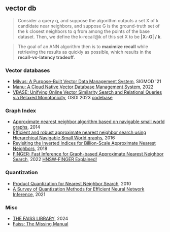 ## vector db

> Consider a query q, and suppose the algorithm outputs a set X of k candidate near neighbors, and suppose G is
> the ground-truth set of the k closest neighbors to q from among the points of the base dataset. Then, we define the k-recall@k
> of this set X to be **|X∩G| / k**.

> The goal of an ANN algorithm then is to **maximize recall** while retrieving the results as quickly as possible, which results in the **recall-vs-latency tradeoff**.

### Vector databases

- [Milvus: A Purpose-Built Vector Data Management System](/assets/pdfs/SIGMOD21_Milvus.pdf), SIGMOD '21
- [Manu: A Cloud Native Vector Database Management System](/assets/pdfs/manu_2206.13843.pdf), 2022
- [VBASE: Unifying Online Vector Similarity Search and Relational Queries via Relaxed Monotonicity](/assets/pdfs/vbase-osdi23.pdf), OSDI 2023 [codebase](https://github.com/microsoft/MSVBASE)

### Graph Index

- [Approximate nearest neighbor algorithm based on navigable small world graphs](/assets/pdfs/Approximatenearest_neighbor_algorithm_based_on_navigable_small_world_graphs.pdf), 2014
- [Efficient and robust approximate nearest neighbor search using Hierarchical Navigable Small World graphs][hnsw], 2016
- [Revisiting the Inverted Indices for Billion-Scale Approximate Nearest Neighbors][ivf-hnsw], 2018
- [FINGER: Fast Inference for Graph-based Approximate Nearest Neighbor Search][hnsw-finger], 2022 [HNSW-FINGER Explained!](https://www.youtube.com/watch?v=OsxZG2XfcZA)

### Quantization

- [Product Quantization for Nearest Neighbor Search][pq], 2010
- [A Survey of Quantization Methods for Efficient Neural Network Inference](/assets/pdfs/A_Survey_of_Quantization_Methods_for_Efficient_Neural_Network_Inference.pdf), 2021

### Misc

- [THE FAISS LIBRARY](/assets/pdfs/The_FAISS_LIBRARY_2401.08281.pdf), 2024
- [Faiss: The Missing Manual](https://www.pinecone.io/learn/series/faiss/)


[hnsw]: hnsw.md
[pq]: pq.md
[ivf-hnsw]: ivf-hnsw.md
[hnsw-finger]: https://arxiv.org/abs/2206.11408
